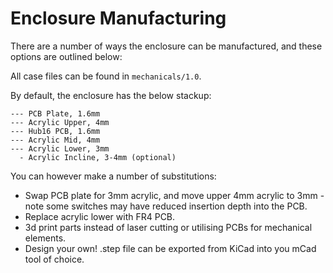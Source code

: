 # Enclosure Manufacturing

There are a number of ways the enclosure can be manufactured, and these options are outlined below:

All case files can be found in `mechanicals/1.0`.

By default, the enclosure has the below stackup:

```
--- PCB Plate, 1.6mm
--- Acrylic Upper, 4mm
--- Hub16 PCB, 1.6mm
--- Acrylic Mid, 4mm
--- Acrylic Lower, 3mm
  - Acrylic Incline, 3-4mm (optional)
```

You can however make a number of substitutions:

- Swap PCB plate for 3mm acrylic, and move upper 4mm acrylic to 3mm - note some switches may have reduced insertion depth into the PCB.
- Replace acrylic lower with FR4 PCB.
- 3d print parts instead of laser cutting or utilising PCBs for mechanical elements.
- Design your own! .step file can be exported from KiCad into you mCad tool of choice.

